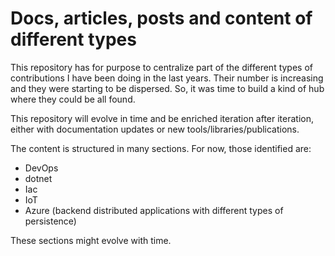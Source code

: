 # Docs, articles, posts and content of different types

This repository has for purpose to centralize part of the different types of contributions I have been doing in the last years.
Their number is increasing and they were starting to be dispersed. So, it was time to build a kind of hub where they could be all found.

This repository will evolve in time and be enriched iteration after iteration, either with documentation updates or new tools/libraries/publications.

The content is structured in many sections. For now, those identified are:
 - DevOps
 - dotnet
 - Iac
 - IoT
 - Azure (backend distributed applications with different types of persistence)

These sections might evolve with time.
